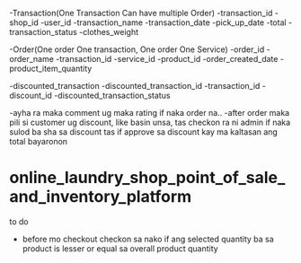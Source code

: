 -Transaction(One Transaction Can have multiple Order)
    -transaction_id
    -shop_id
    -user_id
    -transaction_name
    -transaction_date
    -pick_up_date
    -total
    -transaction_status
    -clothes_weight

-Order(One order One transaction, One order One Service)
    -order_id
    -order_name
    -transaction_id
    -service_id
    -product_id
    -order_created_date
    -product_item_quantity

-discounted_transaction
    -discounted_transaction_id
    -transaction_id
    -discount_id
    -discounted_transaction_status

-ayha ra maka comment ug maka rating if naka order na..
-after order maka pili si customer ug discount, like basin unsa, tas checkon ra ni admin if naka sulod ba sha sa discount
tas if approve sa discount kay ma kaltasan ang total bayaronon



# online_laundry_shop_point_of_sale_and_inventory_platform

to do
- before mo checkout checkon sa nako if ang selected quantity ba sa product is lesser or equal sa overall product quantity